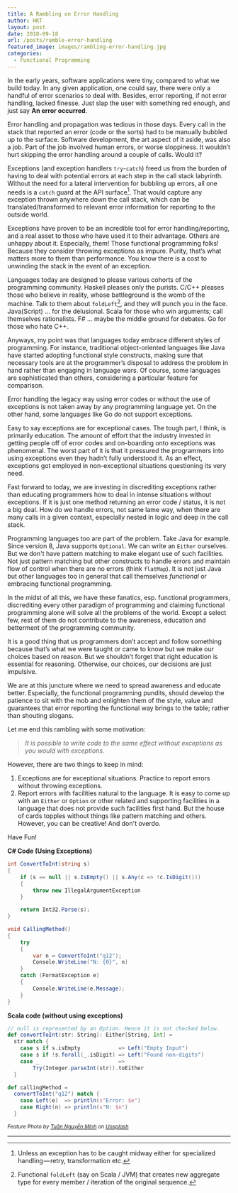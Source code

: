 ```yaml
---
title: A Rambling on Error Handling
author: HKT
layout: post
date: 2018-09-18
url: /posts/ramble-error-handling
featured_image: images/rambling-error-handling.jpg
categories:
  - Functional Programming
---
```


In the early years, software applications were tiny, compared to what we build today. In any given application, one could say, there were only a handful of error scenarios to deal with. Besides, error reporting, if not error handling, lacked finesse. Just slap the user with something red enough, and just say **An error occurred**.

<!--more-->

Error handling and propagation was tedious in those days. Every call in the stack that reported an error (code or the sorts) had to be manually bubbled up to the surface. Software development, the art aspect of it aside, was also a job. Part of the job involved human errors, or worse sloppiness. It wouldn’t hurt skipping the error handling around a couple of calls. Would it?

Exceptions (and exception handlers `try`-`catch`) freed us from the burden of having to deal with potential errors at each step in the call stack labyrinth. Without the need for a lateral intervention for bubbling up errors, all one needs is a `catch` guard at the API surface[^1]. That would capture any exception thrown anywhere down the call stack, which can be translated/transformed to relevant error information for reporting to the outside world.

Exceptions have proven to be an incredible tool for error handling/reporting, and a real asset to those who have used it to their advantage. Others are unhappy about it. Especially, them! Those functional programming folks! Because they consider throwing exceptions as impure. Purity, that’s what matters more to them than performance. You know there is a cost to unwinding the stack in the event of an exception.

Languages today are designed to please various cohorts of the programming community. Haskell pleases only the purists. C/C++ pleases those who believe in reality, whose battleground is the womb of the machine. Talk to them about `foldLeft`[^2], and they will punch you in the face. Java(Script) ... for the delusional. Scala for those who win arguments; call themselves rationalists. F# ... maybe the middle ground for debates. Go for those who hate C++.

Anyways, my point was that languages today embrace different styles of programming. For instance, traditional object-oriented languages like Java have started adopting functional style constructs, making sure that necessary tools are at the programmer’s disposal to address the problem in hand rather than engaging in language wars. Of course, some languages are sophisticated than others, considering a particular feature for comparison.

Error handling the legacy way using error codes or without the use of exceptions is not taken away by any programming language yet. On the other hand, some languages like Go do not support exceptions.

Easy to say exceptions are for exceptional cases. The tough part, I think, is primarily education. The amount of effort that the industry invested in getting people off of error codes and on-boarding onto exceptions was phenomenal. The worst part of it is that it pressured the programmers into using exceptions even they hadn’t fully understood it. As an effect, exceptions got employed in non-exceptional situations questioning its very need.

Fast forward to today, we are investing in discrediting exceptions rather than educating programmers how to deal in intense situations without exceptions. If it is just one method returning an error code / status, it is not a big deal. How do we handle errors, not same lame way, when there are many calls in a given context, especially nested in logic and deep in the call stack.

Programming languages too are part of the problem. Take Java for example. Since version 8, Java supports `Optional`. We can write an `Either` ourselves. But we don't have pattern matching to make elegant use of such facilities. Not just pattern matching but other constructs to handle errors and maintain flow of control when there are no errors (think `flatMap`). It is not just Java but other languages too in general that call themselves *functional* or embracing functional programming.

In the midst of all this, we have these fanatics, esp. functional programmers, discrediting every other paradigm of programming and claiming functional programming alone will solve all the problems of the world. Except a select few, rest of them do not contribute to the awareness, education and betterment of the programming community.

It is a good thing that us programmers don’t accept and follow something because that’s what we were taught or came to know but we make our choices based on reason. But we shouldn’t forget that right education is essential for reasoning. Otherwise, our choices, our decisions are just impulsive.

We are at this juncture where we need to spread awareness and educate better. Especially, the functional programming pundits, should develop the patience to sit with the mob and enlighten them of the style, value and guarantees that error reporting the functional way brings to the table; rather than shouting slogans.

Let me end this rambling with some motivation:

> *It is possible to write code to the same effect without exceptions as you would with exceptions.*

However, there are two things to keep in mind:

1. Exceptions are for exceptional situations. Practice to report errors without throwing exceptions.
2. Report errors with facilities natural to the language. It is easy to come up with an `Either` or `Option` or other related and supporting facilities in a language that does not provide such facilities first hand. But the house of cards topples without things like pattern matching and others. However, you can be creative! And don't overdo.

Have Fun!

**C# Code (Using Exceptions)**

```csharp
int ConvertToInt(string s)
{
    if (s == null || s.IsEmpty() || s.Any(c => !c.IsDigit()))
    {
        throw new IllegalArgumentException
    }

    return Int32.Parse(s);
}

void CallingMethod()
{
    try
    {
        var n = ConvertToInt("q12");
        Console.WriteLine("N: {0}", n)
    }
    catch (FormatException e)
    {
        Console.WriteLine(e.Message);
    }
}
```

**Scala code (without using exceptions)**

```scala
// null is represented by an Option. Hence it is not checked below.
def convertToInt(str: String): Either[String, Int] =
  str match {
    case s if s.isEmpty            => Left("Empty Input")
    case s if !s.forall(_.isDigit) => Left("Found non-digits")
    case _                         =>
        Try(Integer.parseInt(str)).toEither
  }

def callingMethod =
  convertToInt("q12") match {
    case Left(e)  => println(s"Error: $e")
    case Right(n) => println(s"N: $n")
  }
```

<small>_Feature Photo by [Tuân Nguyễn Minh](https://unsplash.com/photos/WeA1uHnzf60) on [Unsplash](https://unsplash.com/)_</small>

***

[^1]: Unless an exception has to be caught midway either for specialized handling — retry, transformation etc.
[^2]: Functional `foldLeft` (say on Scala / JVM) that creates new aggregate type for every member / iteration of the original sequence.
